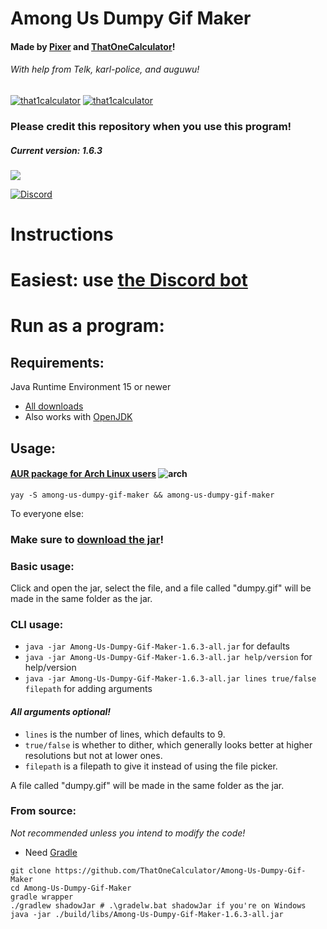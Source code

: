 # Among Us Dumpy Gif Maker
#### Made by [Pixer](https://twitter.com/pixer415) and [ThatOneCalculator](https://twitter.com/that1calculator)!
###### With help from Telk, karl-police, and auguwu!
<p align="left"> <a href="https://twitter.com/that1calculator" target="blank"><img src="https://img.shields.io/twitter/follow/that1calculator?logo=twitter&style=for-the-badge" alt="that1calculator"/></a>
 <a href="https://twitter.com/pixer415" target="blank"><img src="https://img.shields.io/twitter/follow/pixer415?logo=twitter&style=for-the-badge" alt="that1calculator"/></a></p>

### Please credit this repository when you use this program!
##### Current version: 1.6.3

![](https://cdn.discordapp.com/attachments/810799100940255260/847265488005758996/ezgif-5-d8fc3263de91.gif)

[![Discord](https://discordapp.com/api/guilds/849516341933506561/embed.png?style=banner2)](https://discord.gg/VRawXXybvd)

# Instructions

# Easiest: use [the Discord bot](https://discord.com/api/oauth2/authorize?client_id=847164104161361921&permissions=117760&scope=bot%20applications.commands)

# Run as a program:
## Requirements:
Java Runtime Environment 15 or newer
- [All downloads](https://www.oracle.com/java/technologies/javase-jdk16-downloads.html)
- Also works with [OpenJDK](https://adoptopenjdk.net)

## Usage:

#### [AUR package for Arch Linux users](https://aur.archlinux.org/packages/among-us-dumpy-gif-maker/) ![arch](https://media.discordapp.net/attachments/810799100940255260/838491685892784178/ezgif-6-fd025aa8c722.png)
`yay -S among-us-dumpy-gif-maker && among-us-dumpy-gif-maker`

To everyone else:

### Make sure to [download the jar](https://github.com/ThatOneCalculator/Among-Us-Dumpy-Gif-Maker/releases/download/v1.6.3/Among-Us-Dumpy-Gif-Maker-1.6.3-all.jar)!

### Basic usage:
Click and open the jar, select the file, and a file called "dumpy.gif" will be made in the same folder as the jar.

### CLI usage:
- `java -jar Among-Us-Dumpy-Gif-Maker-1.6.3-all.jar` for defaults
- `java -jar Among-Us-Dumpy-Gif-Maker-1.6.3-all.jar help/version` for help/version
- `java -jar Among-Us-Dumpy-Gif-Maker-1.6.3-all.jar lines true/false filepath` for adding arguments


#### ***All arguments optional!***
- `lines` is the number of lines, which defaults to 9.
- `true/false` is whether to dither, which generally looks better at higher resolutions but not at lower ones.
- `filepath` is a filepath to give it instead of using the file picker.

A file called "dumpy.gif" will be made in the same folder as the jar.

### From source:
*Not recommended unless you intend to modify the code!*
- Need [Gradle](https://gradle.org/)
```
git clone https://github.com/ThatOneCalculator/Among-Us-Dumpy-Gif-Maker
cd Among-Us-Dumpy-Gif-Maker
gradle wrapper
./gradlew shadowJar # .\gradelw.bat shadowJar if you're on Windows
java -jar ./build/libs/Among-Us-Dumpy-Gif-Maker-1.6.3-all.jar
```
